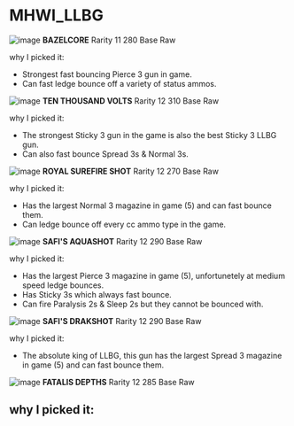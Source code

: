 # MHWI_LLBG

![image](https://github.com/LucianoCirino/MHWI_LLBG/assets/112517630/0e60fb0d-aa86-43b7-a443-24682e8aa738)
**BAZELCORE**
Rarity 11
280 Base Raw


why I picked it:
- Strongest fast bouncing Pierce 3 gun in game.
- Can fast ledge bounce off a variety of status ammos.

![image](https://github.com/LucianoCirino/MHWI_LLBG/assets/112517630/14fcec9d-a255-445b-8084-ecf2d9d7e980)
**TEN THOUSAND VOLTS**
Rarity 12
310 Base Raw

why I picked it:
- The strongest Sticky 3 gun in the game is also the best Sticky 3 LLBG gun.
- Can also fast bounce Spread 3s & Normal 3s.


![image](https://github.com/LucianoCirino/MHWI_LLBG/assets/112517630/cd2c631e-6b84-447c-bbb8-04948fda7797)
**ROYAL SUREFIRE SHOT**
Rarity 12
270 Base Raw

why I picked it:
- Has the largest Normal 3 magazine in game (5) and can fast bounce them.
- Can ledge bounce off every cc ammo type in the game.

![image](https://github.com/LucianoCirino/MHWI_LLBG/assets/112517630/77385904-bebb-4949-8659-c817352130c7)
**SAFI'S AQUASHOT**
Rarity 12
290 Base Raw

why I picked it:
- Has the largest Pierce 3 magazine in game (5), unfortunetely at medium speed ledge bounces.
- Has Sticky 3s which always fast bounce.
- Can fire Paralysis 2s & Sleep 2s but they cannot be bounced with.


![image](https://github.com/LucianoCirino/MHWI_LLBG/assets/112517630/7bb119f6-8984-4890-a4ec-ab44c0cbff53)
**SAFI'S DRAKSHOT**
Rarity 12
290 Base Raw

why I picked it:
- The absolute king of LLBG, this gun has the largest Spread 3 magazine in game (5) and can fast bounce them.

![image](https://github.com/LucianoCirino/MHWI_LLBG/assets/112517630/586ef26a-0057-47cd-9bac-7503205301e7)
**FATALIS DEPTHS**
Rarity 12
285 Base Raw

why I picked it:
- 
